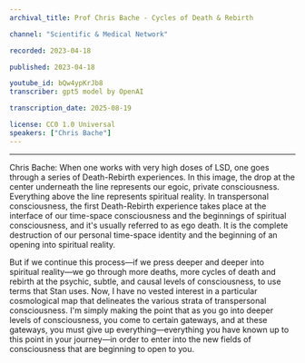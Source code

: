 ```yaml
---
archival_title: Prof Chris Bache - Cycles of Death & Rebirth

channel: "Scientific & Medical Network"

recorded: 2023-04-18

published: 2023-04-18

youtube_id: bQw4ypKrJb8
transcriber: gpt5 model by OpenAI

transcription_date: 2025-08-19

license: CC0 1.0 Universal
speakers: ["Chris Bache"]
---
```

<!-- diarist_sha1:53a93bab09704b271192bfddc59604545358889c -->
---
Chris Bache: When one works with very high doses of LSD, one goes through a series of Death-Rebirth experiences. In this image, the drop at the center underneath the line represents our egoic, private consciousness. Everything above the line represents spiritual reality. In transpersonal consciousness, the first Death-Rebirth experience takes place at the interface of our time-space consciousness and the beginnings of spiritual consciousness, and it's usually referred to as ego death. It is the complete destruction of our personal time-space identity and the beginning of an opening into spiritual reality.

But if we continue this process—if we press deeper and deeper into spiritual reality—we go through more deaths, more cycles of death and rebirth at the psychic, subtle, and causal levels of consciousness, to use terms that Stan uses. Now, I have no vested interest in a particular cosmological map that delineates the various strata of transpersonal consciousness. I'm simply making the point that as you go into deeper levels of consciousness, you come to certain gateways, and at these gateways, you must give up everything—everything you have known up to this point in your journey—in order to enter into the new fields of consciousness that are beginning to open to you.
